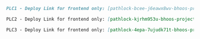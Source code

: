 ````markdown name=README.md url=https://github.com/ibhoomi16/PATHLOCK/blob/6aed33871ee7c9cd6ccde6a453346357f881df7a/README.md
PLC1 - Deploy Link for frontend only: [pathlock-bcee-j6eawx8wv-bhoos-projects-ac70bf3f.vercel.app](https://pathlock-bcee-j6eawx8wv-bhoos-projects-ac70bf3f.vercel.app)

PLC2 - Deploy Link for frontend only: [pathlock-kjrhm953u-bhoos-projects-ac70bf3f.vercel.app](https://pathlock-kjrhm953u-bhoos-projects-ac70bf3f.vercel.app)

PLC3 - Deploy Link for frontend only: [pathlock-4epa-7ujudk71t-bhoos-projects-ac70bf3f.vercel.app](https://pathlock-4epa-7ujudk71t-bhoos-projects-ac70bf3f.vercel.app)
````
